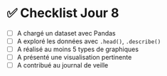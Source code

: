 # ✅ Checklist Jour 8

- [ ] A chargé un dataset avec Pandas
- [ ] A exploré les données avec `.head()`, `.describe()`
- [ ] A réalisé au moins 5 types de graphiques
- [ ] A présenté une visualisation pertinente
- [ ] A contribué au journal de veille